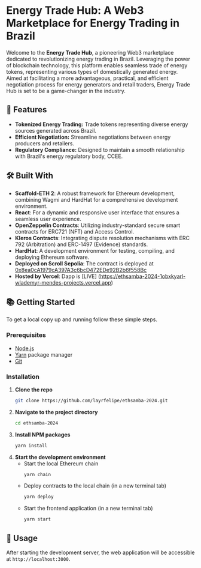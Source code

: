 # Energy Trade Hub: A Web3 Marketplace for Energy Trading in Brazil

Welcome to the **Energy Trade Hub**, a pioneering Web3 marketplace dedicated to revolutionizing energy trading in Brazil. Leveraging the power of blockchain technology, this platform enables seamless trade of energy tokens, representing various types of domestically generated energy. Aimed at facilitating a more advantageous, practical, and efficient negotiation process for energy generators and retail traders, Energy Trade Hub is set to be a game-changer in the industry.

## 🚀 Features

- **Tokenized Energy Trading:** Trade tokens representing diverse energy sources generated across Brazil.
- **Efficient Negotiation:** Streamline negotiations between energy producers and retailers.
- **Regulatory Compliance:** Designed to maintain a smooth relationship with Brazil's energy regulatory body, CCEE.

## 🛠️ Built With

- **Scaffold-ETH 2**: A robust framework for Ethereum development, combining Wagmi and HardHat for a comprehensive development environment.
- **React**: For a dynamic and responsive user interface that ensures a seamless user experience.
- **OpenZeppelin Contracts**: Utilizing industry-standard secure smart contracts for ERC721 (NFT) and Access Control.
- **Kleros Contracts**: Integrating dispute resolution mechanisms with ERC 792 (Arbitration) and ERC-1497 (Evidence) standards.
- **HardHat**: A development environment for testing, compiling, and deploying Ethereum software.
- **Deployed on Scroll Sepolia**: The contract is deployed at [0x8ea0cA1979cA397A3c6bcD472EDe92B2b6f558Bc](https://sepolia.scrollscan.com/address/0x8ea0cA1979cA397A3c6bcD472EDe92B2b6f558Bc)
- **Hosted by Vercel**: Dapp is [LIVE] (https://ethsamba-2024-1obxkyarl-wlademyr-mendes-projects.vercel.app)


## 📚 Getting Started

To get a local copy up and running follow these simple steps.

### Prerequisites

- [Node.js](https://nodejs.org/)
- [Yarn](https://yarnpkg.com/) package manager
- [Git](https://git-scm.com/)

### Installation

1. **Clone the repo**
   ```sh
   git clone https://github.com/layrfelipe/ethsamba-2024.git
   ```
2. **Navigate to the project directory**
   ```sh
   cd ethsamba-2024
   ```
3. **Install NPM packages**
   ```sh
   yarn install
   ```
4. **Start the development environment**
   - Start the local Ethereum chain
     ```sh
     yarn chain
     ```
   - Deploy contracts to the local chain (in a new terminal tab)
     ```sh
     yarn deploy
     ```
   - Start the frontend application (in a new terminal tab)
     ```sh
     yarn start
     ```

## 📝 Usage

After starting the development server, the web application will be accessible at `http://localhost:3000`.